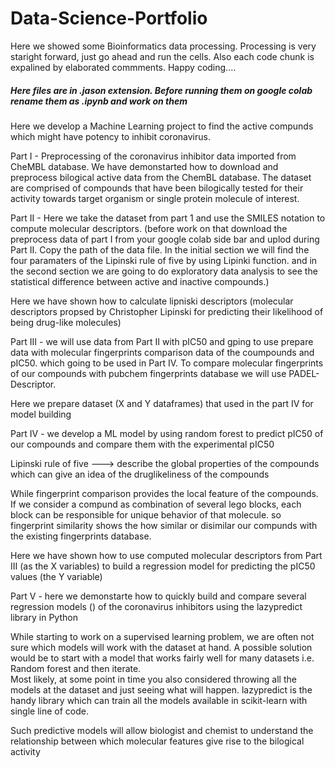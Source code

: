 # Data-Science-Portfolio
Here we showed some Bioinformatics data processing. Processing is very staright forward, 
just go ahead and run the cells. Also each code chunk is expalined by elaborated commments. Happy coding....

##### Here files are in .jason extension. Before running them on google colab rename them as .ipynb and work on them #######

Here we develop a Machine Learning project to find the active compunds which might have potency to inhibit coronavirus.

Part I - Preprocessing of the coronavirus inhibitor data imported from  CheMBL database.
We have demonstarted how to download and preprocess bilogical active data from the ChemBL database. The dataset are comprised of compounds that have been bilogically tested for their activity towards target organism or single protein molecule of interest.

Part II - Here we take the dataset from part 1 and use the SMILES notation to compute molecular descriptors. (before work on that download the preprocess data of part I from your google colab side bar and uplod during Part II. Copy the path of the data file. In the initial section we will find the four paramaters of the Lipinski rule of five by using Lipinki function. and in the second section we are going to do exploratory data analysis to see the statistical difference between active and inactive compounds.)

Here we have shown how to calculate lipniski descriptors (molecular descriptors propsed by Christopher Lipinski for predicting their likelihood of being drug-like molecules)

Part III - we will use data from Part II with pIC50 and gping to use prepare data with molecular fingerprints comparison data of the coumpounds and pIC50. which going to be used in Part IV. To compare molecular fingerprints of our compounds with pubchem fingerprints database we will use PADEL-Descriptor.

Here we prepare dataset (X and Y dataframes) that used in the part IV for model building

Part IV - we develop a ML model by using random forest to predict pIC50 of our compounds and compare them with the experimental pIC50

Lipinski rule of five ---> describe the global properties of the compounds which can give an idea of the druglikeliness of the compounds 

While fingerprint comparison provides the local feature of the compounds. If we consider a compund as combination of several lego blocks, each block can be responsible for unique behavior of that molecule. so fingerprint similarity shows the how similar or disimilar our compunds with the existing fingerprints database.

Here we have shown how to use computed molecular descriptors from Part III (as the X variables) to build a regression model for predicting the pIC50 values (the Y variable)

Part V - here we demonstarte how to quickly build and compare several regression models () of the coronavirus inhibitors using the lazypredict library in Python

While starting to work on a supervised learning problem, we are often not sure which models will work with the dataset at hand.
A possible solution would be to start with a model that works fairly well for many datasets i.e. Random forest and then iterate.  
Most likely, at some point in time you also considered throwing all the models at the dataset and just seeing what will happen. 
lazypredict is the handy library which can train all the models available in scikit-learn with single line of code. 

Such predictive models will allow biologist and chemist to understand the relationship between which molecular features give 
rise to the bilogical activity 


